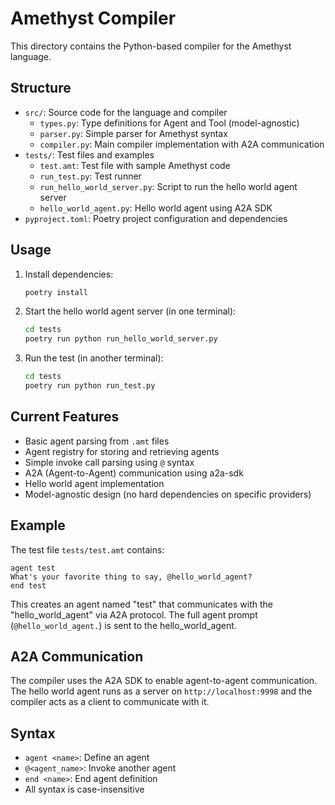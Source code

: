 # Amethyst Compiler

This directory contains the Python-based compiler for the Amethyst language.

## Structure

- `src/`: Source code for the language and compiler
  - `types.py`: Type definitions for Agent and Tool (model-agnostic)
  - `parser.py`: Simple parser for Amethyst syntax
  - `compiler.py`: Main compiler implementation with A2A communication
- `tests/`: Test files and examples
  - `test.amt`: Test file with sample Amethyst code
  - `run_test.py`: Test runner
  - `run_hello_world_server.py`: Script to run the hello world agent server
  - `hello_world_agent.py`: Hello world agent using A2A SDK
- `pyproject.toml`: Poetry project configuration and dependencies

## Usage

1. Install dependencies:
   ```bash
   poetry install
   ```

2. Start the hello world agent server (in one terminal):
   ```bash
   cd tests
   poetry run python run_hello_world_server.py
   ```

3. Run the test (in another terminal):
   ```bash
   cd tests
   poetry run python run_test.py
   ```

## Current Features

- Basic agent parsing from `.amt` files
- Agent registry for storing and retrieving agents
- Simple invoke call parsing using `@` syntax
- A2A (Agent-to-Agent) communication using a2a-sdk
- Hello world agent implementation
- Model-agnostic design (no hard dependencies on specific providers)

## Example

The test file `tests/test.amt` contains:
```
agent test
What's your favorite thing to say, @hello_world_agent?
end test
```

This creates an agent named "test" that communicates with the "hello_world_agent" via A2A protocol. The full agent prompt (`@hello_world_agent.`) is sent to the hello_world_agent.

## A2A Communication

The compiler uses the A2A SDK to enable agent-to-agent communication. The hello world agent runs as a server on `http://localhost:9998` and the compiler acts as a client to communicate with it.

## Syntax

- `agent <name>`: Define an agent
- `@<agent_name>`: Invoke another agent
- `end <name>`: End agent definition
- All syntax is case-insensitive 